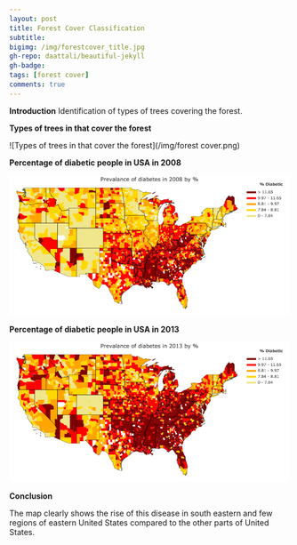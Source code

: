 ```yaml
---
layout: post
title: Forest Cover Classification
subtitle: 
bigimg: /img/forestcover_title.jpg
gh-repo: daattali/beautiful-jekyll
gh-badge: 
tags: [forest cover]
comments: true
---
```

**Introduction**
Identification of types of trees covering the forest.


**Types of trees in that cover the forest**

![Types of trees in that cover the forest](/img/forest cover.png)

**Percentage of diabetic people in USA in 2008**

![USA in 2008](/img/USA_2008.png)

**Percentage of diabetic people in USA in 2013**

![USA in 2013](/img/USA_2013.png)

**Conclusion**

The map clearly shows the rise of this disease in south eastern and few regions of eastern United States compared to the other parts of United States. 
